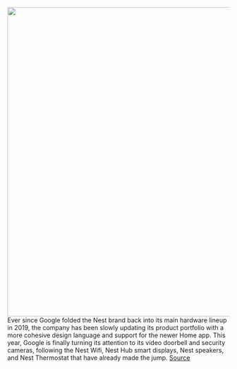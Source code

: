 <img src='https://cdn.vox-cdn.com/thumbor/SmJjjQCX83t3mhXbBN5ziFQwQS4=/0x0:3000x2000/1200x675/filters:focal(1222x277:1702x757)/cdn.vox-cdn.com/uploads/chorus_image/image/69955133/dseifert_4748_nest_doorbell_cam_battery_1.0.jpg' width='700px' /><br/>
Ever since Google folded the Nest brand back into its main hardware lineup in 2019, the company has been slowly updating its product portfolio with a more cohesive design language and support for the newer Home app. This year, Google is finally turning its attention to its video doorbell and security cameras, following the Nest Wifi, Nest Hub smart displays, Nest speakers, and Nest Thermostat that have already made the jump.
<a href='https://www.theverge.com/22710545/nest-doorbell-battery-cam-battery-test-review-price-specs-features'> Source <a/>